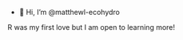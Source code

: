 - 👋 Hi, I’m @matthewl-ecohydro

R was my first love but I am open to learning more!

<!---
matthewl-ecohydro/matthewl-ecohydro is a ✨ special ✨ repository because its `README.md` (this file) appears on your GitHub profile.
You can click the Preview link to take a look at your changes.
--->
